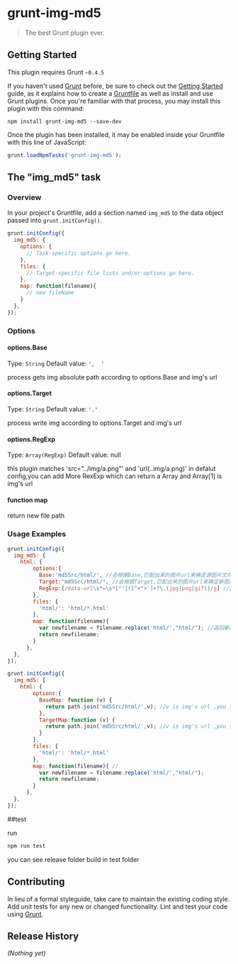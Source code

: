 # grunt-img-md5

> The best Grunt plugin ever.

## Getting Started
This plugin requires Grunt `~0.4.5`

If you haven't used [Grunt](http://gruntjs.com/) before, be sure to check out the [Getting Started](http://gruntjs.com/getting-started) guide, as it explains how to create a [Gruntfile](http://gruntjs.com/sample-gruntfile) as well as install and use Grunt plugins. Once you're familiar with that process, you may install this plugin with this command:

```shell
npm install grunt-img-md5 --save-dev
```

Once the plugin has been installed, it may be enabled inside your Gruntfile with this line of JavaScript:

```js
grunt.loadNpmTasks('grunt-img-md5');
```

## The "img_md5" task

### Overview
In your project's Gruntfile, add a section named `img_md5` to the data object passed into `grunt.initConfig()`.

```js
grunt.initConfig({
  img_md5: {
    options: {
      // Task-specific options go here.
    },
    files: {
      // Target-specific file lists and/or options go here.
    },
    map: function(filename){ 
      // new fileName
    }
  },
});
```

### Options

#### options.Base
Type: `String`
Default value: `',  '`

process gets img absolute path according to options.Base and img's url

#### options.Target
Type: `String`
Default value: `'.'`

process write img according to options.Target and img's url

#### options.RegExp
Type: `Array(RegExp)`
Default value: null

this plugin matches 'src="../img/a.png"' and 'url(..img/a.png)' in defalut config,you can add More RexExp which can 
return a Array and Array[1] is img's url 

#### function map

return new file path

### Usage Examples

```js
grunt.initConfig({
  img_md5: {
    html: {
        options:{
          Base:'md5Src/html/', //会根据Base,匹配出来的图片url来确定源图片文件的url
          Target:"md5Src/html/", //会根据Target,匹配出来的图片url来确定新图片文件的url
          RegExp:[/data-url\s*=\s*["']([^<">']+?\.(jpg|png|gif))/g] //额外的正则表达式匹配，期望返回类似["anything","../img/a.png"]类的结果
        },
        files: {
          'html/': 'html/*.html'
        },
        map: function(filename){ 
          var newfilename = filename.replace('html/',"html/"); //返回新的html文件的地址
          return newfilename;
        }
      },
  },
});
```

```js
grunt.initConfig({
  img_md5: {
    html: {
        options:{
          BaseMap: function (v) {
            return path.join('md5Src/html/',v); //v is img's url ,you shuold return the src img path
          },
          TargetMap:function (v) {
            return path.join('md5Src/html/',v); //v is img's url ,you shuold return the dest img path
          }
        },
        files: {
          'html/': 'html/*.html'
        },
        map: function(filename){ //
          var newfilename = filename.replace('html/',"html/");
          return newfilename;
        }
      },
  },
});
```

##test

run

```js
npm run test
```
you can see release folder build in test folder

## Contributing
In lieu of a formal styleguide, take care to maintain the existing coding style. Add unit tests for any new or changed functionality. Lint and test your code using [Grunt](http://gruntjs.com/).

## Release History
_(Nothing yet)_
